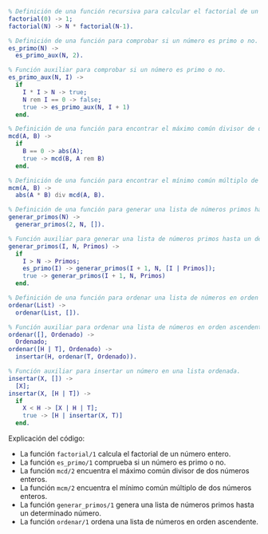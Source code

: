 ```erlang
% Definición de una función recursiva para calcular el factorial de un número entero.
factorial(0) -> 1;
factorial(N) -> N * factorial(N-1).

% Definición de una función para comprobar si un número es primo o no.
es_primo(N) ->
  es_primo_aux(N, 2).

% Función auxiliar para comprobar si un número es primo o no.
es_primo_aux(N, I) ->
  if
    I * I > N -> true;
    N rem I == 0 -> false;
    true -> es_primo_aux(N, I + 1)
  end.

% Definición de una función para encontrar el máximo común divisor de dos números enteros.
mcd(A, B) ->
  if
    B == 0 -> abs(A);
    true -> mcd(B, A rem B)
  end.

% Definición de una función para encontrar el mínimo común múltiplo de dos números enteros.
mcm(A, B) ->
  abs(A * B) div mcd(A, B).

% Definición de una función para generar una lista de números primos hasta un determinado número.
generar_primos(N) ->
  generar_primos(2, N, []).

% Función auxiliar para generar una lista de números primos hasta un determinado número.
generar_primos(I, N, Primos) ->
  if
    I > N -> Primos;
    es_primo(I) -> generar_primos(I + 1, N, [I | Primos]);
    true -> generar_primos(I + 1, N, Primos)
  end.

% Definición de una función para ordenar una lista de números en orden ascendente.
ordenar(List) ->
  ordenar(List, []).

% Función auxiliar para ordenar una lista de números en orden ascendente.
ordenar([], Ordenado) ->
  Ordenado;
ordenar([H | T], Ordenado) ->
  insertar(H, ordenar(T, Ordenado)).

% Función auxiliar para insertar un número en una lista ordenada.
insertar(X, []) ->
  [X];
insertar(X, [H | T]) ->
  if
    X < H -> [X | H | T];
    true -> [H | insertar(X, T)]
  end.
```

Explicación del código:

* La función `factorial/1` calcula el factorial de un número entero.
* La función `es_primo/1` comprueba si un número es primo o no.
* La función `mcd/2` encuentra el máximo común divisor de dos números enteros.
* La función `mcm/2` encuentra el mínimo común múltiplo de dos números enteros.
* La función `generar_primos/1` genera una lista de números primos hasta un determinado número.
* La función `ordenar/1` ordena una lista de números en orden ascendente.